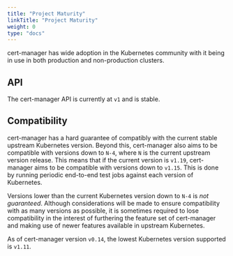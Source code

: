 ```yaml
---
title: "Project Maturity"
linkTitle: "Project Maturity"
weight: 0
type: "docs"
---
```


cert-manager has wide adoption in the Kubernetes community with it being in use
in both production and non-production clusters.

## API

The cert-manager API is currently at `v1` and is stable.

## Compatibility

cert-manager has a hard guarantee of compatibly with the current stable upstream
Kubernetes version. Beyond this, cert-manager also aims to be compatible with
versions down to `N-4`, where `N` is the current upstream version release. This
means that if the current version is `v1.19`, cert-manager aims to be compatible
with versions down to `v1.15`. This is done by running periodic end-to-end test
jobs against each version of Kubernetes.

Versions lower than the current Kubernetes version down to `N-4` is *not
guaranteed*. Although considerations will be made to ensure compatibility with as
many versions as possible, it is sometimes required to lose compatibility in
the interest of furthering the feature set of cert-manager and making use of
newer features available in upstream Kubernetes.

As of cert-manager version `v0.14`, the lowest Kubernetes version supported is
`v1.11`.
